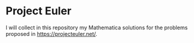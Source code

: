# Project Euler

I will collect in this repository my Mathematica solutions for the problems proposed in https://projecteuler.net/.
